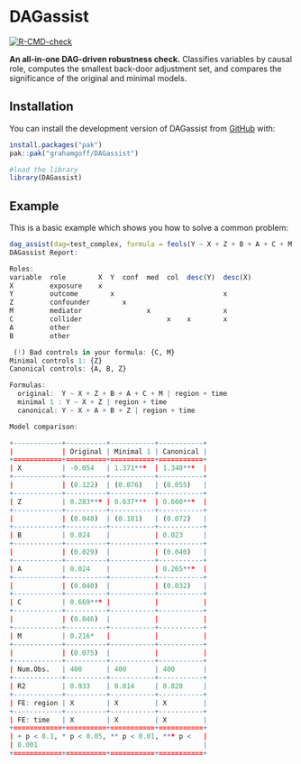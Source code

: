 
<!-- README.md is generated from README.Rmd. Please edit that file -->

# DAGassist

<!-- badges: start -->

[![R-CMD-check](https://github.com/grahamgoff/DAGassist/actions/workflows/R-CMD-check.yaml/badge.svg)](https://github.com/grahamgoff/DAGassist/actions/workflows/R-CMD-check.yaml)
<!-- badges: end -->

**An all-in-one DAG-driven robustness check.** Classifies variables by
causal role, computes the smallest back-door adjustment set, and
compares the significance of the original and minimal models.

## Installation

You can install the development version of DAGassist from
[GitHub](https://github.com/) with:

``` r
install.packages("pak")
pak::pak("grahamgoff/DAGassist")

#load the library
library(DAGassist) 
```

## Example

This is a basic example which shows you how to solve a common problem:

``` r
dag_assist(dag=test_complex, formula = feols(Y ~ X + Z + B + A + C + M | region + time, data = test_df))
DAGassist Report:

Roles:
variable  role        X  Y  conf  med  col  desc(Y)  desc(X)
X         exposure    x                                     
Y         outcome        x                           x      
Z         confounder        x                               
M         mediator                x                  x      
C         collider                     x    x        x      
A         other                                             
B         other                                             

 (!) Bad controls in your formula: {C, M}
Minimal controls 1: {Z}
Canonical controls: {A, B, Z}

Formulas:
  original:  Y ~ X + Z + B + A + C + M | region + time
  minimal 1 : Y ~ X + Z | region + time
  canonical: Y ~ X + A + B + Z | region + time

Model comparison:

+------------+----------+-----------+-----------+
|            | Original | Minimal 1 | Canonical |
+============+==========+===========+===========+
| X          | -0.054   | 1.371***  | 1.348***  |
+------------+----------+-----------+-----------+
|            | (0.122)  | (0.076)   | (0.055)   |
+------------+----------+-----------+-----------+
| Z          | 0.283*** | 0.637***  | 0.660***  |
+------------+----------+-----------+-----------+
|            | (0.048)  | (0.101)   | (0.072)   |
+------------+----------+-----------+-----------+
| B          | 0.024    |           | 0.023     |
+------------+----------+-----------+-----------+
|            | (0.029)  |           | (0.040)   |
+------------+----------+-----------+-----------+
| A          | 0.024    |           | 0.265***  |
+------------+----------+-----------+-----------+
|            | (0.040)  |           | (0.032)   |
+------------+----------+-----------+-----------+
| C          | 0.669*** |           |           |
+------------+----------+-----------+-----------+
|            | (0.046)  |           |           |
+------------+----------+-----------+-----------+
| M          | 0.216*   |           |           |
+------------+----------+-----------+-----------+
|            | (0.075)  |           |           |
+------------+----------+-----------+-----------+
| Num.Obs.   | 400      | 400       | 400       |
+------------+----------+-----------+-----------+
| R2         | 0.933    | 0.814     | 0.828     |
+------------+----------+-----------+-----------+
| FE: region | X        | X         | X         |
+------------+----------+-----------+-----------+
| FE: time   | X        | X         | X         |
+============+==========+===========+===========+
| + p < 0.1, * p < 0.05, ** p < 0.01, *** p <   |
| 0.001                                         |
+============+==========+===========+===========+ 
```
